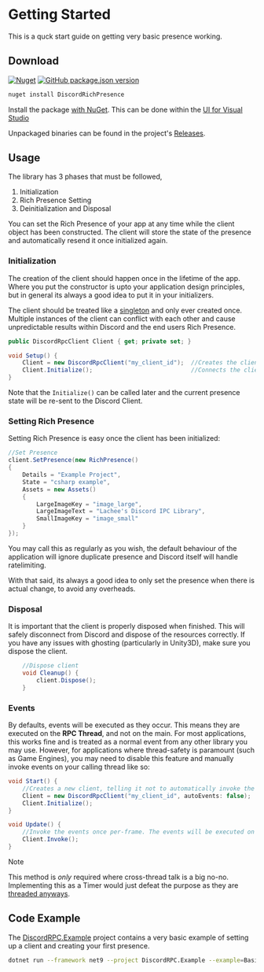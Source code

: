 # Getting Started
This is a quck start guide on getting very basic presence working.

## Download

[![Nuget](https://img.shields.io/nuget/v/DiscordRichPresence.svg)](https://www.nuget.org/packages/DiscordRichPresence/)
[![GitHub package.json version](https://img.shields.io/github/package-json/v/lachee/discord-rpc-csharp?label=Release)](https://github.com/Lachee/discord-rpc-csharp/tags)

```sh
nuget install DiscordRichPresence
```

Install the package [with NuGet](https://learn.microsoft.com/en-us/nuget/consume-packages/install-use-packages-nuget-cli). This can be done within the [UI for Visual Studio](https://learn.microsoft.com/en-us/nuget/consume-packages/install-use-packages-visual-studio)

Unpackaged binaries can be found in the project's [Releases](https://github.com/Lachee/discord-rpc-csharp/releases).

## Usage

The library has 3 phases that must be followed,

1. Initialization
2. Rich Presence Setting
3. Deinitialization and Disposal

You can set the Rich Presence of your app at any time while the client object has been constructed. The client will store the state of the presence and automatically resend it once initialized again.

### Initialization

The creation of the client should happen once in the lifetime of the app. Where you put the constructor is upto your application design principles, but in general its always a good idea to put it in your initializers.

The client should be treated like a [singleton](https://stackoverflow.com/a/2155713/5010271) and only ever created once. Multiple instances of the client can conflict with each other and cause unpredictable results within Discord and the end users Rich Presence.

```cs
public DiscordRpcClient Client { get; private set; }

void Setup() {
	Client = new DiscordRpcClient("my_client_id");	//Creates the client
	Client.Initialize();							//Connects the client
}
```

Note that the `Initialize()` can be called later and the current presence state will be re-sent to the Discord Client.


### Setting Rich Presence

Setting Rich Presence is easy once the client has been initialized:

```cs
//Set Presence
client.SetPresence(new RichPresence()
{
	Details = "Example Project",
	State = "csharp example",
	Assets = new Assets()
	{
		LargeImageKey = "image_large",
		LargeImageText = "Lachee's Discord IPC Library",
		SmallImageKey = "image_small"
	}
});
```

You may call this as regularly as you wish, the default behaviour of the application will ignore duplicate presence and Discord itself will handle ratelimiting. 

With that said, its always a good idea to only set the presence when there is actual change, to avoid any overheads. 

### Disposal

It is important that the client is properly disposed when finished. This will safely disconnect from Discord and dispose of the resources correctly. If you have any issues with ghosting (particularly in Unity3D), make sure you dispose the client.

```cs
	//Dispose client
	void Cleanup() {
		client.Dispose();
	}
```


### Events

By defaults, events will be executed as they occur. This means they are executed on the **RPC Thread**, and not on the main. For most applications, this works fine and is treated as a normal event from any other library you may use. However, for applications where thread-safety is paramount (such as Game Engines), you may need to disable this feature and manually invoke events on your calling thread like so:

```cs
void Start() {
	//Creates a new client, telling it not to automatically invoke the events on RPC thread.
	Client = new DiscordRpcClient("my_client_id", autoEvents: false);
	Client.Initialize();
}

void Update() {
	//Invoke the events once per-frame. The events will be executed on calling thread.
	Client.Invoke();
}
```

> [!NOTE]
> This method is _only_ required where cross-thread talk is a big no-no. 
> Implementing this as a Timer would just defeat the purpose as they are [threaded anyways](https://stackoverflow.com/questions/1435876/do-c-sharp-timers-elapse-on-a-separate-thread).


## Code Example

The [DiscordRPC.Example](https://github.com/Lachee/discord-rpc-csharp/blob/master/DiscordRPC.Example/Basic.cs) project contains a very basic example of setting up a client and creating your first presence.

```sh
dotnet run --framework net9 --project DiscordRPC.Example --example=Basic
```